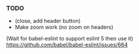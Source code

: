 ### TODO

- (close, add header button)
- Make zoom work (no zoom on headers)

(Wait for babel-eslint to support eslint 5 then use it)
https://github.com/babel/babel-eslint/issues/664
